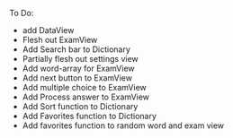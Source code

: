 
To Do: 
- add DataView
- Flesh out ExamView
- Add Search bar to Dictionary
- Partially flesh out settings view
- Add word-array for ExamView
- Add next button to ExamView
- Add multiple choice to ExamView
- Add Process answer to ExamView
- Add Sort function to Dictionary
- Add Favorites function to Dictionary
- Add favorites function to random word and exam view

